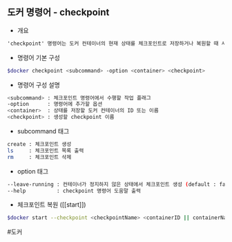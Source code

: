 ## 도커 명령어 - checkpoint

- 개요
```txt
'checkpoint' 명령어는 도커 컨테이너의 현재 상태를 체크포인트로 저장하거나 복원할 때 사용한다. 주로 컨테이너의 상태를 저장하거나 실험, 디버깅 또는 백업 목적으로 활용한다.
```

- 명령어 기본 구성
```bash
$docker checkpoint <subcommand> -option <container> <checkpoint>
```

- 명령어 구성 설명
```bash
<subcommand> : 체크포인트 명령어에서 수행할 작업 플래그
-option      : 명령어에 추가할 옵션
<container>  : 상태를 저장할 도커 컨테이너의 ID 또는 이름
<checkpoint> : 생성할 checkpoint 이름
```

- subcommand 태그
```bash
create : 체크포인트 생성
ls     : 체크포인트 목록 출력
rm     : 체크포인트 삭제
```

- option 태그
```bash
--leave-running : 컨테이너가 정지하지 않은 상태에서 체크포인트 생성 (default : false)
--help          : checkpoint 명령어 도움말 출력
```

- 체크포인트 복원 ([[start]])
```bash
$docker start --checkpoint <checkpointName> <containerID || containerName>
```

#도커